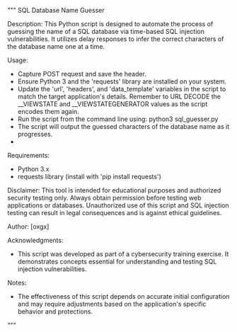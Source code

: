 """
SQL Database Name Guesser

Description:
This Python script is designed to automate the process of guessing the name of a SQL database 
via time-based SQL injection vulnerabilities. It utilizes delay responses to infer the correct 
characters of the database name one at a time.

Usage:
- Capture POST request and save the header. 
- Ensure Python 3 and the 'requests' library are installed on your system.
- Update the 'url', 'headers', and 'data_template' variables in the script to match the target application's details. Remember to URL DECODE the __VIEWSTATE and __VIEWSTATEGENERATOR values as the script encodes them again.
- Run the script from the command line using: python3 sql_guesser.py
- The script will output the guessed characters of the database name as it progresses.
- 

Requirements:
- Python 3.x
- requests library (install with 'pip install requests')

Disclaimer:
This tool is intended for educational purposes and authorized security testing only. Always 
obtain permission before testing web applications or databases. Unauthorized use of this script 
and SQL injection testing can result in legal consequences and is against ethical guidelines.

Author: [oxgx]

Acknowledgments:
- This script was developed as part of a cybersecurity training exercise. It demonstrates concepts 
  essential for understanding and testing SQL injection vulnerabilities.

Notes:
- The effectiveness of this script depends on accurate initial configuration and may require 
  adjustments based on the application's specific behavior and protections.

"""
